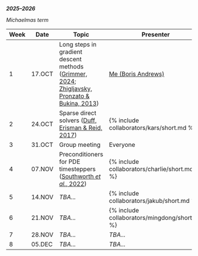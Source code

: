 ***2025–2026***

*Michaelmas term*

| Week | Date | Topic | Presenter |
| --- | --- | --- | --- |
| 1 | 17.OCT | Long steps in gradient descent methods ([Grimmer, 2024](/reading-group/references/#grimmer-2024); [Zhigljavsky, Pronzato & Bukina, 2013](/reading-group//references/#zhigljavsky-pronzato-bukina-2013)) | [Me (Boris Andrews)](/) |
| 2 | 24.OCT | Sparse direct solvers ([Duff, Erisman & Reid, 2017](/reading-group/references/#duff-erisman-reid-2017)) | {% include collaborators/kars/short.md %} |
| 3 | 31.OCT | Group meeting | Everyone |
| 4 | 07.NOV | Preconditioners for PDE timesteppers ([Southworth *et al.*, 2022](/reading-group/references/#southworth-et-al-2022)) | {% include collaborators/charlie/short.md %} |
| 5 | 14.NOV | *TBA...* | {% include collaborators/jakub/short.md %} |
| 6 | 21.NOV | *TBA...* | {% include collaborators/mingdong/short.md %} |
| 7 | 28.NOV | *TBA...* | *TBA...* |
| 8 | 05.DEC | *TBA...* | *TBA...* |

<!-- *Christmas holiday*

| Week | Date | Topic | Presenter |
| --- | --- | --- | --- |
| 3 | 12.DEC | *TBA...* | *TBA...* |
| 4 | 19.DEC | *TBA...* | *TBA...* |
| 4 | 26.DEC | *(On break)* | |
| 4 | 02.JAN | *(On break)* | |
| 3 | 09.JAN | *TBA...* | *TBA...* |
| 4 | 16.JAN | *TBA...* | *TBA...* | -->